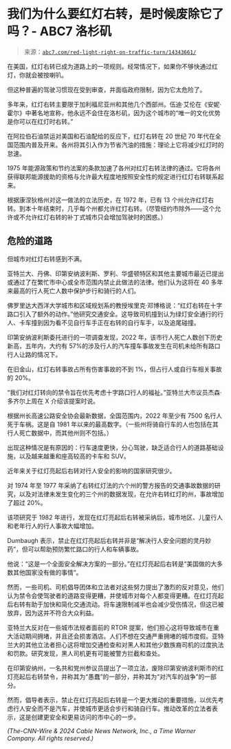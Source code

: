 <!--yml

分类：未分类

日期：2024-05-27 15:00:00

-->

# 我们为什么要红灯右转，是时候废除它了吗？- ABC7 洛杉矶

> 来源：[`abc7.com/red-light-right-on-traffic-turn/14343661/`](https://abc7.com/red-light-right-on-traffic-turn/14343661/)

在美国，红灯右转已成为道路上的一项规则。经常情况下，如果你不够快通过红灯，你就会被按喇叭。

但这种普遍的驾驶习惯现在受到审查，并面临政府限制，因为它太危险了。

多年来，红灯右转主要限于加利福尼亚州和其他几个西部州。伍迪·艾伦在《安妮·霍尔》中著名地宣称，他永远不会住在洛杉矶，因为这个城市的“唯一的文化优势是你可以在红灯时右转。”

在阿拉伯石油禁运对美国和石油配给的反应下，红灯右转在 20 世纪 70 年代在全国范围内普及开来。各州将其引入作为节省汽油的措施：理论上它将减少红灯时的怠速。

1975 年能源政策和节约法案的条款加速了各州对红灯右转法律的通过。它将各州获得联邦能源援助的资格与允许最大程度地按照安全性的规定进行红灯右转联系起来。

根据康涅狄格州对这一做法的立法历史，在 1972 年，已有 13 个州允许红灯右转。到本十年结束时，几乎每个州都允许红灯右转。（尽管纽约市除外——这个允许或不允许红灯右转的补丁式城市只会增加驾驶时的困惑。）

## 危险的道路

但城市对红灯右转感到不满。

亚特兰大、丹佛、印第安纳波利斯、罗利、华盛顿特区和其他主要城市最近已提出或通过了在繁忙市中心或全市范围内禁止此做法的法律。他们认为这将在 40 多年来最高的行人死亡人数中保护步行和骑行的人们。

佛罗里达大西洋大学城市和区域规划系的教授埃里克·邓博格说：“红灯右转在十字路口引入了额外的动作。”他研究交通安全。这导致司机撞到认为绿灯安全通行的行人、卡车撞到因为看不见自行车手正在右转的自行车手，以及追尾碰撞。

印第安纳波利斯委托进行的一项调查发现，2022 年，该市行人死亡人数创下历史新高，五年内，大约有 57%的涉及行人的汽车撞车事故发生在司机未给所有路口行人让路的情况下。

在旧金山，红灯右转事故占所有伤害事故的不到 1%，但占行人或自行车相关事故的 20%。

“我们对红灯转向的禁令旨在优先考虑十字路口行人的福祉。”亚特兰大市议员杰森·多齐尔上周在 X 介绍该提案时说。

根据州长高速公路安全协会最新数据，全国范围内，2022 年至少有 7500 名行人死于车祸。这是自 1981 年以来的最高数字。（一些州将骑自行车的人也包括在其行人死亡数据中，而其他州则不包括。）

出现这种情况是有原因的：行车速度更快，分心驾驶，缺乏适合行人的道路基础设施，以及越来越重和座高较高的卡车和 SUV。

近年来关于红灯亮起后右转对行人安全的影响的国家研究很少。

对 1974 年至 1977 年采纳了右转红灯法的六个州的警方报告的交通事故数据的研究，以及对法律未发生变化的三个州的数据发现，在允许右转红灯的州，事故增加了超过 20%。

该项研究于 1982 年进行，发现在红灯亮起后右转被采纳后，城市地区、儿童行人和老年行人的行人事故大幅增加。

Dumbaugh 表示，禁止在红灯亮起后右转并非是“解决行人安全问题的灵丹妙药”，但可以帮助预防繁忙路口的行人和车辆事故。

他说：“这是一个全面安全解决方案的一部分。”在红灯亮起后右转是“美国做的大多数其他国家没有做的事情”。

然而，一些司机、司机倡导团体和立法者对这些努力提出了激烈的反对意见，他们认为禁令会使驾驶者的道路变得更糟，并使城市对每个人都变得更糟。在红灯亮起后右转有助于加快和简化交通流动。将车速限制减半也会减少受伤情况，但这已被放弃，因为这并不符合大众利益。

亚特兰大反对在一些城市法规者面前的 RTOR 提案，他们担心这将导致城市在重大活动期间拥堵，并且还会损害酒店。人们不想在交通严重拥堵的城市度假。亚特兰大的其他立法者担心这将增加交通检查和对黑人和其他少数族裔司机的过度执法和罚款。研究发现，黑人司机更有可能被警方拦截和查处。

在印第安纳州，一名共和党州参议员提出了一项立法，废除印第安纳波利斯市的红灯亮起后右转禁令，并称其为“愚蠢”的一部分，并称其为“对汽车的战争”的一部分。

然而，倡导者表示，禁止在红灯亮起后右转是一个更大推动的重要措施，以优先考虑行人安全而不是汽车，并使城市更适合步行和骑自行车。推动改革的立法者表示，这是创建更安全和更易访问的市中心的一步。

*(The-CNN-Wire & 2024 Cable News Network, Inc., a Time Warner Company. All rights reserved.)*
